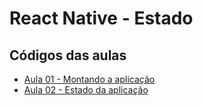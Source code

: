 # React Native - Estado

## Códigos das aulas

- [Aula 01 - Montando a aplicação](https://gist.github.com/6720981555cf14e454bdf054ec0e60bd.git)
- [Aula 02 - Estado da aplicação]()
